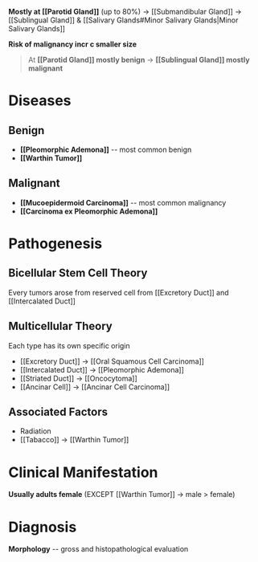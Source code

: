 **Mostly at [[Parotid Gland]]** (up to 80%) -> [[Submandibular Gland]] -> [[Sublingual Gland]] & [[Salivary Glands#Minor Salivary Glands|Minor Salivary Glands]]

**Risk of malignancy incr c smaller size**
> At **[[Parotid Gland]] mostly benign** -> **[[Sublingual Gland]] mostly malignant**

# Diseases
## Benign
- **[[Pleomorphic Ademona]]** -- most common benign
- **[[Warthin Tumor]]**

## Malignant
- **[[Mucoepidermoid Carcinoma]]** -- most common malignancy
- **[[Carcinoma ex Pleomorphic Ademona]]**

# Pathogenesis
## Bicellular Stem Cell Theory
Every tumors arose from reserved cell from [[Excretory Duct]] and [[Intercalated Duct]]

## Multicellular Theory
Each type has its own specific origin
- [[Excretory Duct]] -> [[Oral Squamous Cell Carcinoma]]
- [[Intercalated Duct]] -> [[Pleomorphic Ademona]]
- [[Striated Duct]] -> [[Oncocytoma]]
- [[Ancinar Cell]] -> [[Ancinar Cell Carcinoma]]

## Associated Factors
- Radiation
- [[Tabacco]] -> [[Warthin Tumor]]

# Clinical Manifestation
**Usually adults female** (EXCEPT [[Warthin Tumor]] -> male > female)

# Diagnosis
**Morphology** -- gross and histopathological evaluation